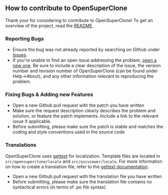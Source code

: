 ## How to contribute to OpenSuperClone

Thank your for considering to contribute to OpenSuperClone! To get an overview of the project, read the <a href="README.md">README</a>.

### Reporting Bugs
* Ensure the bug was not already reported by searching on Github under <a href="https://github.com/ISpillMyDrink/OpenSuperClone/issues">Issues</a>.
* If you're unable to find an open issue addressing the problem, <a href="https://github.com/ISpillMyDrink/OpenSuperClone/issues/new/choose">open a new one</a>. Be sure to include a clear description of the issue, the version number and revision number of OpenSuperClone (can be found under Help->About), and any other information relevant to reproducing the problem.

### Fixing Bugs & Adding new Features
* Open a new Github pull request with the patch you have written
* Make sure the request description clearly describes the problem and solution, or feature the patch implements. Include a link to the relevant issue if applicable.
* Before submitting, please make sure the patch is stable and matches the coding and style conventions used in the source code

### Translations
OpenSuperClone uses <a href="https://www.gnu.org/software/gettext/">gettext</a> for localization. Template files are located in `src/opensuperclone/locale` and `src/oscviewer/locale`. For more information on how to create a translation file, refer to the <a href="https://www.gnu.org/software/gettext/manual/gettext.html#Creating">gettext documentation</a>.
* Open a new Github pull request with the translation file you have written
* Before submitting, please make sure the translation file contains no syntactical errors (in terms of .po file syntax)
